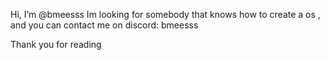  Hi, I’m @bmeesss
Im looking for somebody that knows how to create a os , and you can contact me on discord: bmeesss


Thank you for reading
